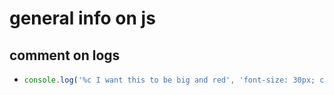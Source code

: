 # general info on js

## comment on logs

+ ```javascript
  console.log('%c I want this to be big and red', 'font-size: 30px; color: red;');console.log('%c I want this to be big and red', 'font-size: 30px; color: red;');
  ```
  
